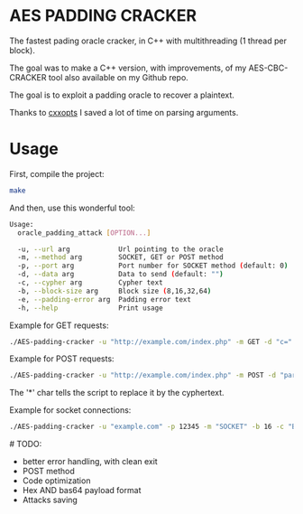 # AES PADDING CRACKER
The fastest pading oracle cracker, in C++ with multithreading (1 thread per block).

The goal was to make a C++ version, with improvements, of my AES-CBC-CRACKER tool also available on my Github repo.

The goal is to exploit a padding oracle to recover a plaintext.

Thanks to [cxxopts](https://github.com/jarro2783/cxxopts) I saved a lot of time on parsing arguments.

# Usage
First, compile the project:
```bash
make
```

And then, use this wonderful tool:
```bash
Usage:
  oracle_padding_attack [OPTION...]

  -u, --url arg            Url pointing to the oracle
  -m, --method arg         SOCKET, GET or POST method
  -p, --port arg           Port number for SOCKET method (default: 0)
  -d, --data arg           Data to send (default: "")
  -c, --cypher arg         Cypher text
  -b, --block-size arg     Block size (8,16,32,64)
  -e, --padding-error arg  Padding error text
  -h, --help               Print usage
```

Example for GET requests:
```bash
./AES-padding-cracker -u "http://example.com/index.php" -m GET -d "c=" -b 16 -c 59873749DC0D3A4ACC7F19D711853685EFCDBFECDF85D6B3AF6171F793CC20B4 -e "Padding Error"
```

Example for POST requests:
```bash
./AES-padding-cracker -u "http://example.com/index.php" -m POST -d "param1=123&cypher=*" -b 16 -c 59873749DC0D3A4ACC7F19D711853685EFCDBFECDF85D6B3AF6171F793CC20B4 -e "Padding Error"
```
The '*' char tells the script to replace it by the cyphertext.


Example for socket connections:
```bash
./AES-padding-cracker -u "example.com" -p 12345 -m "SOCKET" -b 16 -c "BC16542433100D9522DC3B6428D4FF5F7FC67B4994323C47ED09F185C3CE7A2E" -e "Padding Error"
```



# TODO:
- better error handling, with clean exit
- POST method
- Code optimization
- Hex AND bas64 payload format
- Attacks saving
